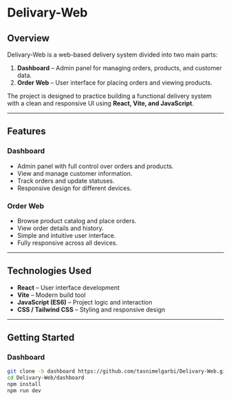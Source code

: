 # Delivary-Web

## Overview
Delivary-Web is a web-based delivery system divided into two main parts:  
1. **Dashboard** – Admin panel for managing orders, products, and customer data.  
2. **Order Web** – User interface for placing orders and viewing products.  

The project is designed to practice building a functional delivery system with a clean and responsive UI using **React, Vite, and JavaScript**.

---

## Features

### Dashboard
- Admin panel with full control over orders and products.  
- View and manage customer information.  
- Track orders and update statuses.  
- Responsive design for different devices.  

### Order Web
- Browse product catalog and place orders.  
- View order details and history.  
- Simple and intuitive user interface.  
- Fully responsive across all devices.  

---

## Technologies Used
- **React** – User interface development  
- **Vite** – Modern build tool  
- **JavaScript (ES6)** – Project logic and interaction  
- **CSS / Tailwind CSS** – Styling and responsive design  

---

## Getting Started

### Dashboard
```bash
git clone -b dashboard https://github.com/tasnimelgarbi/Delivary-Web.git
cd Delivary-Web/dashboard
npm install
npm run dev
